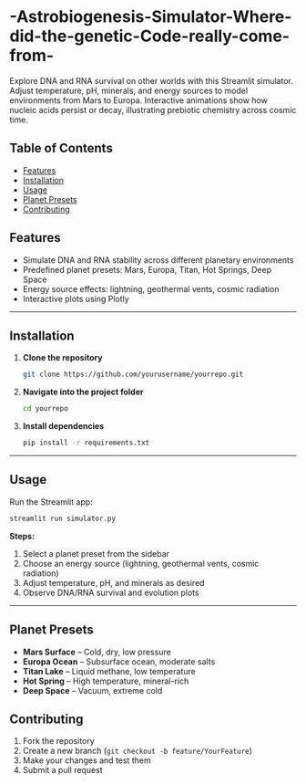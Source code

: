 # -Astrobiogenesis-Simulator-Where-did-the-genetic-Code-really-come-from-
Explore DNA and RNA survival on other worlds with this Streamlit simulator. Adjust temperature, pH, minerals, and energy sources to model environments from Mars to Europa. Interactive animations show how nucleic acids persist or decay, illustrating prebiotic chemistry across cosmic time.
## Table of Contents
- [Features](#features)
- [Installation](#installation)
- [Usage](#usage)
- [Planet Presets](#planet-presets)
- [Contributing](#contributing)

## Features
- Simulate DNA and RNA stability across different planetary environments
- Predefined planet presets: Mars, Europa, Titan, Hot Springs, Deep Space
- Energy source effects: lightning, geothermal vents, cosmic radiation
- Interactive plots using Plotly
---

## Installation
1. **Clone the repository**  
   ```bash
   git clone https://github.com/yourusername/yourrepo.git
   ```

2. **Navigate into the project folder**
   ```bash
   cd yourrepo
   ```
3. **Install dependencies**
   ```bash
   pip install -r requirements.txt
   ```
---
## Usage
Run the Streamlit app:
```bash
streamlit run simulator.py
```
**Steps:**
1. Select a planet preset from the sidebar
2. Choose an energy source (lightning, geothermal vents, cosmic radiation)
3. Adjust temperature, pH, and minerals as desired
4. Observe DNA/RNA survival and evolution plots
---
## Planet Presets

* **Mars Surface** – Cold, dry, low pressure
* **Europa Ocean** – Subsurface ocean, moderate salts
* **Titan Lake** – Liquid methane, low temperature
* **Hot Spring** – High temperature, mineral-rich
* **Deep Space** – Vacuum, extreme cold

## Contributing

1. Fork the repository
2. Create a new branch (`git checkout -b feature/YourFeature`)
3. Make your changes and test them
4. Submit a pull request
